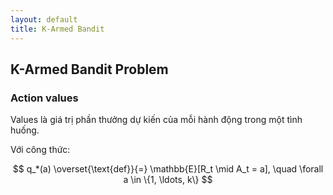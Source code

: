 ```yaml
---
layout: default
title: K-Armed Bandit
---
```


<script type="text/javascript" async
  src="https://cdn.jsdelivr.net/npm/mathjax@3/es5/tex-mml-chtml.js">
</script>

## K-Armed Bandit Problem

### Action values

Values là giá trị phần thưởng dự kiến của mỗi hành động trong một tình huống.

Với công thức:

$$
q_*(a) \overset{\text{def}}{=} \mathbb{E}[R_t \mid A_t = a], \quad \forall a \in \{1, \ldots, k\}
$$

